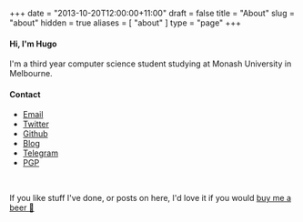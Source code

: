 +++
date = "2013-10-20T12:00:00+11:00"
draft = false
title = "About"
slug = "about"
hidden = true
aliases = [
	"about"
]
type = "page"
+++

#### Hi, I'm Hugo
I'm a third year computer science student studying at Monash University in Melbourne.

#### Contact
<ul>
	<li><a href="mailto:11111h11111@h1u1g1o1.1s1x1" onmouseover="this.href=this.href.replace(/1/g, '')">Email</a></li>
	<li><a href="http://twitter.com/hugojmd">Twitter</a></li>
	<li><a href="http://github.com/hugomd">Github</a></li>
	<li><a href="http://blog.hugo.sx">Blog</a></li>
	<li><a href="http://telegram.me/hugomd">Telegram</a></li>
	<li><a href="https://pgp.mit.edu/pks/lookup?search=h%40hugo.sx&op=index">PGP</a></li>
</ul><br />

If you like stuff I've done, or posts on here, I'd love it if you would [buy me a beer 🍺](https://paypal.me/hugo/5)

